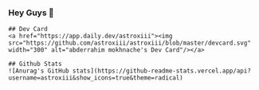 ### Hey Guys 👋



```{r, figures-side, fig.show="hold", out.width="50%"}
## Dev Card
<a href="https://app.daily.dev/astroxiii"><img src="https://github.com/astroxiii/astroxiii/blob/master/devcard.svg" width="300" alt="abderrahim mokhnache's Dev Card"/></a>

## Github Stats
![Anurag's GitHub stats](https://github-readme-stats.vercel.app/api?username=astroxiii&show_icons=true&theme=radical)

```
